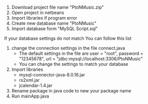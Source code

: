 1. Download project file name "PtoNMusic.zip"
2. Open project in netbeans
3. Import libraries if program error
4. Create new database name "PtoNMusic"
5. Import database form "MySQL Script.sql"

If your database settings do not match You can follow this list
1. change the connection settings in the file connect.java 
	- The default settings in the file are 
		user = "root", 
		password = "12345678", 
		url = "jdbc:mysql://localhost:3306/PtoNMusic"
	- You can change the settings to match your database 
2. Import libraries   
	- mysql-connector-java-8.0.16.jar
	- rs2xml.jar
	- jcalendar-1.4.jar
3. Rename package in java code to new your package name
4. Run mainApp.java
